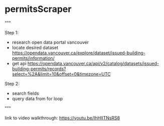 # permitsScraper
"""

Step 1:
- research open data portal vancouver
- locate desired dataset 
    https://opendata.vancouver.ca/explore/dataset/issued-building-permits/information/
- get api 
    https://opendata.vancouver.ca/api/v2/catalog/datasets/issued-building-permits/records?select=%2A&limit=10&offset=0&timezone=UTC


Step 2: 
- search fields
- query data from for loop


"""

link to video walkthrough: https://youtu.be/IhHlITNsRS8
